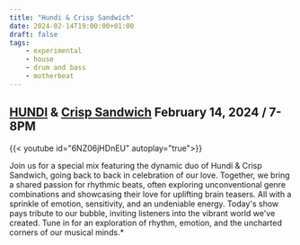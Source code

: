 ```yaml
---
title: "Hundi & Crisp Sandwich"
date: 2024-02-14T19:00:00+01:00
draft: false
tags:
    - experimental
    - house
    - drum and bass
    - motherbeat
---
```

## [HUNDI](https://www.instagram.com/hundi___/) & [Crisp Sandwich](https://www.instagram.com/accuraat_crisp_sandwich/) February 14, 2024 / 7-8PM

{{< youtube id="6NZ06jHDnEU" autoplay="true">}}

Join us for a special mix featuring the dynamic duo of Hundi & Crisp Sandwich, going back to back
in celebration of our love. Together, we bring a shared passion for rhythmic beats, often exploring
unconventional genre combinations and showcasing their love for uplifting brain teasers. All with a
sprinkle of emotion, sensitivity, and an undeniable energy. Today's show pays tribute to our bubble,
inviting listeners into the vibrant world we've created. Tune in for an exploration of rhythm, emotion,
and the uncharted corners of our musical minds.*
